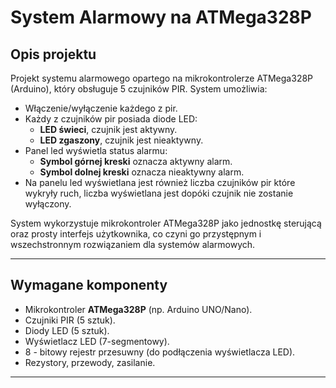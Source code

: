 # System Alarmowy na ATMega328P

## Opis projektu

Projekt systemu alarmowego opartego na mikrokontrolerze ATMega328P (Arduino), który obsługuje 5 czujników PIR. System umożliwia:

- Włączenie/wyłączenie każdego z pir.
- Każdy z czujników pir posiada diode LED:  
  - **LED świeci**, czujnik jest aktywny.  
  - **LED zgaszony**, czujnik  jest nieaktywny.
- Panel led wyświetla status alarmu:  
  - **Symbol górnej kreski** oznacza aktywny alarm.  
  - **Symbol dolnej kreski** oznacza nieaktywny alarm.
- Na panelu led wyświetlana jest również liczba czujników pir które wykryły ruch, liczba wyświetlana jest dopóki czujnik nie zostanie wyłączony.

System wykorzystuje mikrokontroler ATMega328P jako jednostkę sterującą oraz prosty interfejs użytkownika, co czyni go przystępnym i wszechstronnym rozwiązaniem dla systemów alarmowych.

---
## Wymagane komponenty

- Mikrokontroler **ATMega328P** (np. Arduino UNO/Nano).
- Czujniki PIR (5 sztuk).
- Diody LED (5 sztuk).
- Wyświetlacz LED (7-segmentowy).
- 8 - bitowy rejestr przesuwny (do podłączenia wyświetlacza LED).
- Rezystory, przewody, zasilanie.

---
